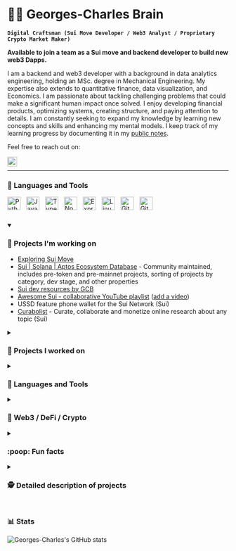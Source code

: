<!--
Notes:
This is the repo from which the github profile is generated.

Fork the github profile repos and copy the interesting parts.

Inspiration for GitHub Profiles:
check the advanced stats
https://github.com/bruceeewong/bruceeewong

https://github.com/kautukkundan/Awesome-Profile-README-templates
https://github.com/ForrestKnight/ForrestKnight

-->

# 🏄‍♂️ Georges-Charles Brain

**`Digital Craftsman (Sui Move Developer / Web3 Analyst / Proprietary Crypto Market Maker)`**

**Available to join a team as a Sui move and backend developer to build new web3 Dapps.**

I am a backend and web3 developer with a background in data analytics engineering, holding an MSc. degree in Mechanical Engineering. My expertise also extends to quantitative finance, data visualization, and Economics. I am passionate about tackling challenging problems that could make a significant human impact once solved. I enjoy developing financial products, optimizing systems, creating structure, and paying attention to details. I am constantly seeking to expand my knowledge by learning new concepts and skills and enhancing my mental models. I keep track of my learning progress by documenting it in my [public notes](https://notes.georgescharlesbrain.com).

Feel free to reach out on:

<a href="https://twitter.com/georges_c_brain">
  <img align="left" alt="Georges-Charles's Twitter" width="22px" src="https://cdn.jsdelivr.net/npm/simple-icons@v3/icons/twitter.svg" />
</a>
</br>

---

### 🧰 Languages and Tools

<img align="left" alt="Python" width="30px" style="padding-right:10px;" src="https://cdn.jsdelivr.net/gh/devicons/devicon/icons/python/python-plain.svg" />
<img align="left" alt="JavaScript" width="30px" style="padding-right:10px;" src="https://cdn.jsdelivr.net/gh/devicons/devicon/icons/javascript/javascript-plain.svg" />
<img align="left" alt="TypeScript" width="30px" style="padding-right:10px;" src="https://cdn.jsdelivr.net/gh/devicons/devicon/icons/typescript/typescript-plain.svg" />
<img align="left" alt="NodeJS" width="30px" style="padding-right:10px;" src="https://cdn.jsdelivr.net/gh/devicons/devicon/icons/nodejs/nodejs-original.svg" />
<img align="left" alt="ExpressJS" width="30px" style="padding-right:10px;" src="https://cdn.jsdelivr.net/gh/devicons/devicon/icons/express/express-original.svg" />
<img align="left" alt="Linux" width="30px" style="padding-right:10px;" src="https://cdn.jsdelivr.net/gh/devicons/devicon/icons/linux/linux-original.svg" />
<img align="left" alt="Git" width="30px" style="padding-right:10px;" src="https://cdn.jsdelivr.net/gh/devicons/devicon/icons/git/git-original.svg" />
<img align="left" alt="GitHub" width="30px" style="padding-right:10px;" src="https://cdn.jsdelivr.net/gh/devicons/devicon/icons/github/github-original.svg" />

<!--

VS Code
Terminal
Sui Move
AWS


<img align="left" alt="HTML" width="30px" style="padding-right:10px;" src="https://cdn.jsdelivr.net/gh/devicons/devicon/icons/html5/html5-plain.svg" />
<img align="left" alt="CSS" width="30px" style="padding-right:10px;" src="https://cdn.jsdelivr.net/gh/devicons/devicon/icons/css3/css3-plain.svg" />
<img align="left" alt="React" width="30px" style="padding-right:10px;" src="https://cdn.jsdelivr.net/gh/devicons/devicon/icons/react/react-original.svg" />
<img align="left" alt="Bash" width="30px" style="padding-right:10px;" src="https://cdn.jsdelivr.net/gh/devicons/devicon/icons/bash/bash-original.svg" />
<img align="left" alt="Java" width="30px" style="padding-right:10px;" src="https://cdn.jsdelivr.net/gh/devicons/devicon/icons/java/java-original.svg"/>
<img align="left" alt="Spring" width="30px" style="padding-right:10px;" src="https://cdn.jsdelivr.net/gh/devicons/devicon/icons/spring/spring-original.svg" />
-->

</br>

#

<!-- 
<details>
  <summary><h3> 👨‍💻 Georges-Charles's Coding Journey </h3></summary>
    I started my coding journey as a Qlik Data visualization consultant.
</details>
 -->

<details open>
  <summary><h3> 🚧 Projects I'm working on </h3></summary>

  
  - [Exploring Sui Move](https://github.com/georgescharlesbrain/sui_shared)
  - [Sui | Solana | Aptos Ecosystem Database](https://ufahamu.notion.site/f8cf55a53ac34d118aae18b906aff319?v=2420b81d89f24442a4ff7e89c5fe38ad&pvs=4) - Community maintained, includes pre-token and pre-mainnet projects, sorting of projects by category, dev stage, and other properties
  - [Sui dev resources by GCB](https://www.notion.so/ufahamu/Sui-resources-public-6d70b35b67b344d5b9f027259dd3974f) 
  - [Awesome Sui - collaborative YouTube playlist](https://www.youtube.com/playlist?list=PLIQc7_iETjBw-SNAbhrfB7RDufbJ5Bi21) ([add a video](https://www.youtube.com/playlist?list=PLIQc7_iETjBw-SNAbhrfB7RDufbJ5Bi21&jct=4kFRpa--SjoyVZgX5M9QoRqm0SCBFw))
  - USSD feature phone wallet for the Sui Network (Sui) 
  - [Curabolist](https://curabolist.com) - Curate, collaborate and monetize online research about any topic (Sui) 
  
</details>

<details>
  <summary><h3> 🚢 Projects I worked on </h3></summary>
  
  - Grid trading (custom gsheet model)
  - Solana Defi arbitrage bot using jup.ag and ccxt
  - [Second Brain](https://www.notion.so/ufahamu/5ca79d2b9fbb48d39a67141668a70990?v=82273a88bf39466d9d6c84490f4c8f2f) 
  - MoveToEarn / Stepn: a team of 9 East-Africans employees walked 90 phones daily for 6 months, totaling 16200km 
  - Reality Mining: community-sourced street-level imagery and map data, 2 employees mapped a city neigborhood using RealityMaps (shut down)
  - Algorithmic cash & carry - perpetual funding rate arbitrage
  - Hedged Yield Farming on Ethereum and Solana (APY.vision, tulip.garden, custom gsheet model)
  - Quant hedge fund investing
  - Uncollateralized lending (TrueFi, notes.finance)
  - A proprietary cross-exchange triangular arbitrage market-making trading engine written in Python (see detailed project description below)
  - Manual triangular arbitrage vs Fiat on CEXs
  - Online course about advanced qlik data analytics apps

</details>

<details>
  <summary><h3>🧰 Languages and Tools </h3></summary>

  **Sui move:**

  **Python:**
  CCXT, threading, logging, SQLAlchemy, Redis, boto3, Pandas, Numpy, Dask, Altair, concurrent

  **Javascript / Typescript**:
  Node, Express

  **Web3 tools:** duneanalytics, thegraph,

  **AWS:** EC2, RDS, CloudWatch, IAM, SageMaker, Parameter Store, S3

  **Other tools:**
  VS Code, Jupyter Lab, Linux, Zsh, Redis, MySQL, git, render.com, Notion, Asana, gsheets, HeidiSQL, Qlik, TradingView  

</details>

<details>
  <summary><h3> 🚀 Web3 /  DeFi / Crypto </h3></summary>

  I've been nearly full-time exploring the crypto / defi / web3 world since the end of 2017. I've studied, interacted with and have a decent understanding of the following protocols:

  **Sui:**  
  protocols: SNS

  **Solana:**  
  protocols: MNGO, SNY, TULIP, GMT/GST(Stepn), HXRO, MEAN, IVN, PRT, ATLAS/POLIS(Star Atlas), FIDA, GRAPE, RAY, PEOPLE, SBR, MAPS, OXY, SRM

  **Ethereum:**  
  protocols: UMA, SNX, SUSHI, 1INCH, TRIBE/FEI, TRU, AMPL, BAND, ITGR, MLN, Augur, BAL, GLM

  **Others L1s:**  
  Celo

  **Other protocols:**  
  RealityCoin, Hivemapper
    
</details>


<details>
  <summary><h3> :poop:  Fun facts </h3></summary>

  - In October 2020, I noticed an increase in scams involving fake domain names. Wanting to help the community, I decided to purchase several NFT marketplace domains including opensea.exchange, sorare.exchange, and rarible.exchange. Despite owning these domains, I have never personally bought an NFT.
  - I have lived in East Africa for 2 years and Latin America for 4 months.
  - I explored GameFi opportunities in East Africa. One of the more interesting experiences was setting up a team of 9 employees to play Stepn, which resulted in 16200 kilometers walked over a period of 6 months using 90 phones.
  

</details>



<details>
 <summary><h3> 🕵️ Detailed description of projects </h3></summary>

  <details>
    <summary><h3> A proprietary cross-exchange triangular arbitrage market-making trading system written in Python: </h3></summary>

  ### Built using:
  **Python:** CCXT, threading, logging, SQLAlchemy, Redis, boto3, Pandas, Numpy, Dask, Altair, concurrent  
  **AWS:** EC2, RDS, CloudWatch, IAM, SageMaker, Parameter Store, S3  
  **Tools:** Redis, MySQL, Linux, git, Atom+hydrogen, Jupyter Lab, Asana, HeidiSQL, P3X Redis Client, 
  ConEmu, bitbucket, VPN, QlikView, TradingView  
  ### Features:
  - CCXT exchange APIs integration and requests wrapper
  - CCXT exchange API unit tests evaluation script
  - Oanda Forex API integration
  - A universal bot for parameterized market making in any market vs reference markets
  - An order placement optimizer, dependent on the order book and tunable parameters per market
  - Monitoring:
    - Email alerts
    - Market maker checker (removes all the orders of the books in a self-detected emergency) (python script)
    - Balance overview on request (terminal)
    - Open orders on request (terminal)
    - Bot state on request (Redis viewer)
    - Detailed bot logs (Cloudwatch)
  - A current market state which fetches order books and tickers from all relevant CCXT exchange
  - A balance state which regularly fetches the balances of exchange accounts
  - Total balance over multiple exchange accounts and currencies with time comparison and a backup position re-balancer
  - A parameterized capital management script to auto-transfer crypto assets across multiple exchanges based on balance targets and accompanying thresholds
  - A public trades fetcher for all relevant CCXT exchanges and markets
  - A public trades processor to convert all prices to EUR and add reference bids or asks
  - Market profitability analyzer based on the processed public trades
    
  </details>

</details>


#

### 📊 Stats

![Georges-Charles's GitHub stats](https://github-readme-stats.vercel.app/api?username=georgescharlesbrain&show_icons=true&theme=gruvbox) 
<!-- ![GitHub Streak](https://streak-stats.demolab.com?user=georgescharlesbrain&theme=gruvbox&border_radius=4.5) -->

